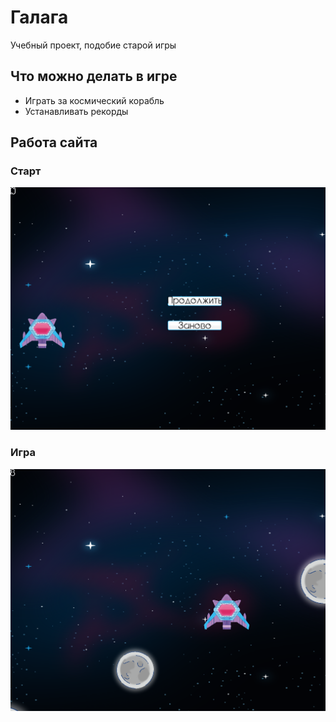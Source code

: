 # Галага
Учебный проект, подобие старой игры
## Что можно делать в игре
- Играть за космический корабль
- Устанавливать рекорды
## Работа сайта 
### Старт
![alt text](./Старт%20галаги.png)
### Игра
![alt text](./Процес%20игры.png)